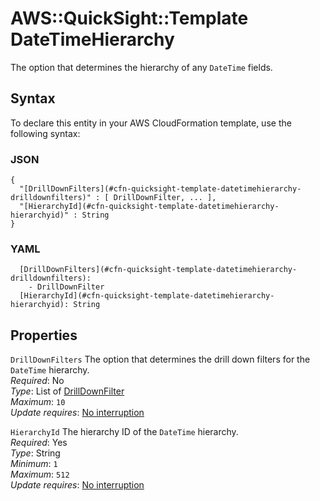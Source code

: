 # AWS::QuickSight::Template DateTimeHierarchy<a name="aws-properties-quicksight-template-datetimehierarchy"></a>

The option that determines the hierarchy of any `DateTime` fields\.

## Syntax<a name="aws-properties-quicksight-template-datetimehierarchy-syntax"></a>

To declare this entity in your AWS CloudFormation template, use the following syntax:

### JSON<a name="aws-properties-quicksight-template-datetimehierarchy-syntax.json"></a>

```
{
  "[DrillDownFilters](#cfn-quicksight-template-datetimehierarchy-drilldownfilters)" : [ DrillDownFilter, ... ],
  "[HierarchyId](#cfn-quicksight-template-datetimehierarchy-hierarchyid)" : String
}
```

### YAML<a name="aws-properties-quicksight-template-datetimehierarchy-syntax.yaml"></a>

```
  [DrillDownFilters](#cfn-quicksight-template-datetimehierarchy-drilldownfilters):
    - DrillDownFilter
  [HierarchyId](#cfn-quicksight-template-datetimehierarchy-hierarchyid): String
```

## Properties<a name="aws-properties-quicksight-template-datetimehierarchy-properties"></a>

`DrillDownFilters` <a name="cfn-quicksight-template-datetimehierarchy-drilldownfilters"></a>
The option that determines the drill down filters for the `DateTime` hierarchy\.  
_Required_: No  
_Type_: List of [DrillDownFilter](aws-properties-quicksight-template-drilldownfilter.md)  
_Maximum_: `10`  
_Update requires_: [No interruption](https://docs.aws.amazon.com/AWSCloudFormation/latest/UserGuide/using-cfn-updating-stacks-update-behaviors.html#update-no-interrupt)

`HierarchyId` <a name="cfn-quicksight-template-datetimehierarchy-hierarchyid"></a>
The hierarchy ID of the `DateTime` hierarchy\.  
_Required_: Yes  
_Type_: String  
_Minimum_: `1`  
_Maximum_: `512`  
_Update requires_: [No interruption](https://docs.aws.amazon.com/AWSCloudFormation/latest/UserGuide/using-cfn-updating-stacks-update-behaviors.html#update-no-interrupt)

